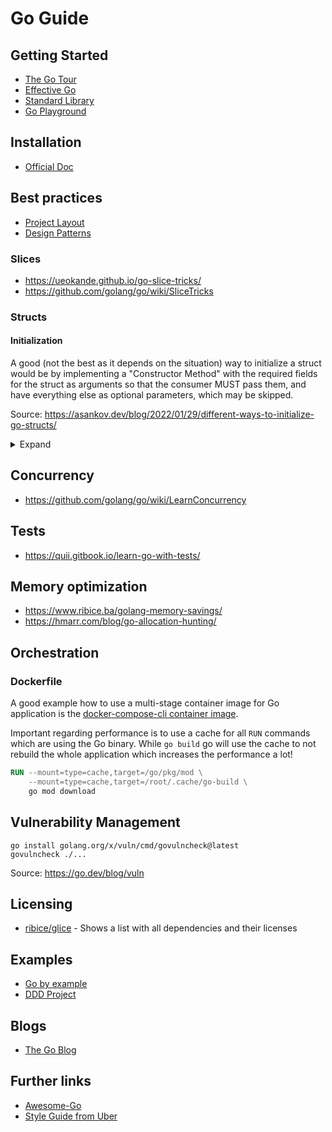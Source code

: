<!-- Copyright 2023 cluetec GmbH -->

# Go Guide

## Getting Started

- [The Go Tour](https://go.dev/tour)
- [Effective Go](https://go.dev/doc/effective_go)
- [Standard Library](https://pkg.go.dev/std)
- [Go Playground](https://go.dev/play/)

## Installation

- [Official Doc](https://go.dev/doc/install)

## Best practices

- [Project Layout](https://github.com/golang-standards/project-layout/blob/master/README.md)
- [Design Patterns](https://github.com/tmrts/go-patterns)

### Slices

- <https://ueokande.github.io/go-slice-tricks/>
- <https://github.com/golang/go/wiki/SliceTricks>

### Structs

#### Initialization

A good (not the best as it depends on the situation) way to initialize a struct would be by implementing a "Constructor Method" with the required fields for the struct as arguments so that the consumer MUST pass them, and have everything else as optional parameters, which may be skipped.

Source: <https://asankov.dev/blog/2022/01/29/different-ways-to-initialize-go-structs/>

<details>
  <summary style="cursor: pointer">Expand</summary>

  ```go
  package people

  // Properties are package privat
  type Person struct {
    age    int
    name   string
  }

  type PersonOptions struct {
    Age *int
  }

  func NewPerson(name string, options *PersonOptions) *Person {
    p := &Person{name: name}
    if options == nil {
      return p
    }
    if options.Age != nil && options.Age != 0 {
      p.age = *options.Age
    }
    return p
  }
  ///////////////////////////////////////////////
  package main

  p := people.NewPerson("Anton", &people.PersonOptions{Age: 25})
  // or
  p := people.NewPerson("Anton", nil)
  ```

</details>

## Concurrency

- <https://github.com/golang/go/wiki/LearnConcurrency>

## Tests

- <https://quii.gitbook.io/learn-go-with-tests/>

## Memory optimization

- <https://www.ribice.ba/golang-memory-savings/>
- <https://hmarr.com/blog/go-allocation-hunting/>

## Orchestration

### Dockerfile

A good example how to use a multi-stage container image for Go application is the [docker-compose-cli container image](https://github.com/docker/compose-cli/blob/main/Dockerfile).

Important regarding performance is to use a cache for all `RUN` commands which are using the Go binary. While `go build` go will use the cache to not rebuild the whole application which increases the performance a lot!

```Dockerfile
RUN --mount=type=cache,target=/go/pkg/mod \
    --mount=type=cache,target=/root/.cache/go-build \
    go mod download
```

## Vulnerability Management

```shell
go install golang.org/x/vuln/cmd/govulncheck@latest
govulncheck ./...
```

Source: <https://go.dev/blog/vuln>

## Licensing

- [ribice/glice](https://github.com/ribice/glice) - Shows a list with all dependencies and their licenses

## Examples

- [Go by example](https://gobyexample.com/)
- [DDD Project](https://github.com/ThreeDotsLabs/wild-workouts-go-ddd-example)

## Blogs

- [The Go Blog](https://go.dev/blog/)

## Further links

- [Awesome-Go](https://awesome-go.com/)
- [Style Guide from Uber](https://github.com/uber-go/guide/blob/master/style.md)
